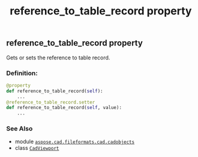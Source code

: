﻿---
title: reference_to_table_record property
second_title: Aspose.CAD for Python via .NET API References
description: 
type: docs
weight: 630
url: /python-net/aspose.cad.fileformats.cad.cadobjects/cadviewport/reference_to_table_record/
is_root: false
---

## reference_to_table_record property


Gets or sets the reference to table record.
### Definition:
```python
@property
def reference_to_table_record(self):
    ...
@reference_to_table_record.setter
def reference_to_table_record(self, value):
    ...
```

### See Also
* module [`aspose.cad.fileformats.cad.cadobjects`](../../)
* class [`CadViewport`](/cad/python-net/aspose.cad.fileformats.cad.cadobjects/cadviewport)
